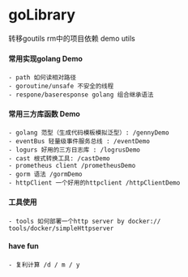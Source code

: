 # goLibrary
转移goutils rm中的项目依赖
demo utils
#### 常用实现golang Demo
    - path 如何读相对路径
    - goroutine/unsafe 不安全的线程
    - respone/baseresponse golang 组合继承语法 
#### 常用三方库函数 Demo
    - golang 范型（生成代码模板模拟泛型）: /gennyDemo
    - eventBus 轻量级事件服务总线 : /eventDemo
    - logurs 好用的三方日志库 : /logrusDemo
    - cast 根式转换工具: /castDemo
    - prometheus client /prometheusDemo
    - gorm 语法 /gormDemo
    - httpClient 一个好用的httpclient /httpClientDemo
#### 工具使用
    - tools 如何部署一个http server by docker:// tools/docker/simpleHttpserver

#### have fun
    - 复利计算 /d / m / y
    
        